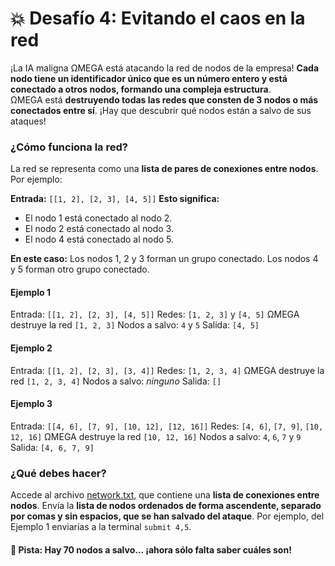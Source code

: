 # 💥 Desafío 4: Evitando el caos en la red

¡La IA maligna ΩMEGA está atacando la red de nodos de la empresa! **Cada nodo tiene un identificador único que es un número entero y está conectado a otros nodos, formando una compleja estructura**.  
ΩMEGA está **destruyendo todas las redes que consten de 3 nodos o más conectados entre sí**. ¡Hay que descubrir qué nodos están a salvo de sus ataques!

### ¿Cómo funciona la red?

La red se representa como una **lista de pares de conexiones entre nodos**. Por ejemplo:

**Entrada:** `[[1, 2], [2, 3], [4, 5]]`
**Esto significa:**

- El nodo 1 está conectado al nodo 2.
- El nodo 2 está conectado al nodo 3.
- El nodo 4 está conectado al nodo 5.

**En este caso:**
Los nodos 1, 2 y 3 forman un grupo conectado.
Los nodos 4 y 5 forman otro grupo conectado.

#### Ejemplo 1

Entrada: `[[1, 2], [2, 3], [4, 5]]`
Redes: `[1, 2, 3]` y `[4, 5]`
ΩMEGA destruye la red `[1, 2, 3]`
Nodos a salvo: `4` y `5`
Salida: `[4, 5]`

#### Ejemplo 2

Entrada: `[[1, 2], [2, 3], [3, 4]]`
Redes: `[1, 2, 3, 4]`
ΩMEGA destruye la red `[1, 2, 3, 4]`
Nodos a salvo: _ninguno_
Salida: `[]`

#### Ejemplo 3

Entrada: `[[4, 6], [7, 9], [10, 12], [12, 16]]`
Redes: `[4, 6]`, `[7, 9]`, `[10, 12, 16]`
ΩMEGA destruye la red `[10, 12, 16]`
Nodos a salvo: `4`, `6`, `7` y `9`
Salida: `[4, 6, 7, 9]`

### ¿Qué debes hacer?

Accede al archivo [network.txt](network.txt), que contiene una **lista de conexiones entre nodos**. Envía la **lista de nodos ordenados de forma ascendente, separado por comas y sin espacios, que se han salvado del ataque**. Por ejemplo, del Ejemplo 1 enviarías a la terminal `submit 4,5`.

#### 👀 **Pista:** Hay 70 nodos a salvo... ¡ahora sólo falta saber cuáles son!
